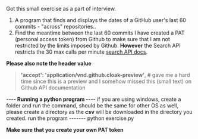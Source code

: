Got this small exercise as a part of interview.

1) A program that finds and displays the dates of a GitHub user's last 60 commits - "across" repositories..
2) Find the meantime between the last 60 commits
I have created a PAT (personal access token) from Github to make sure that I am not restricted by the limits imposed by Github. **However** the Search API restricts the 30 max calls per minute 
[search API docs](https://docs.github.com/en/rest/reference/search#search-commits).

**Please also note the header value**
> **'accept': 'application/vnd.github.cloak-preview'**, # gave me a hard time since this is a preview and I somehow missed this (small text) on Github API documentation

**---- Running a python program  ----** 
if you are using windows, create a folder and run the command, should be the same for other OS as well, please create a directory as the **csv** will be downloaded in the directory you created.
run the program  ------- python exercise.py
   
**Make sure that you create your own PAT token**


